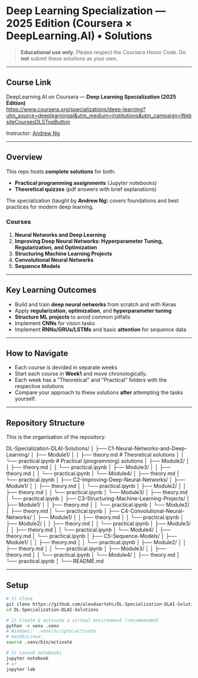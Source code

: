 # Deep Learning Specialization — 2025 Edition (Coursera × DeepLearning.AI) • Solutions

> **Educational use only.** Please respect the Coursera Honor Code. Do **not** submit these solutions as your own.

---

## Course Link

DeepLearning.AI on Coursera — **Deep Learning Specialization (2025 Edition)**  
https://www.coursera.org/specializations/deep-learning?utm_source=deeplearningai&utm_medium=institutions&utm_campaign=WebsiteCoursesDLSTopButton

Instructor: [Andrew Ng](http://www.andrewng.org/)

---

## Overview

This repo hosts **complete solutions** for both:
- **Practical programming assignments** (Jupyter notebooks)
- **Theoretical quizzes** (pdf answers with brief explanations)

The specialization (taught by **Andrew Ng**) covers foundations and best practices for modern deep learning.

### Courses
1. **Neural Networks and Deep Learning**  
2. **Improving Deep Neural Networks: Hyperparameter Tuning, Regularization, and Optimization**  
3. **Structuring Machine Learning Projects**  
4. **Convolutional Neural Networks**  
5. **Sequence Models**

---

## Key Learning Outcomes

- Build and train **deep neural networks** from scratch and with Keras
- Apply **regularization**, **optimization**, and **hyperparameter tuning**
- **Structure ML projects** to avoid common pitfalls
- Implement **CNNs** for vision tasks
- Implement **RNNs/GRUs/LSTMs** and basic **attention** for sequence data


---

## How to Navigate

- Each course is devided in separate weeks
- Start each course in **Week1** and move chronologically.
- Each week has a "Theoretical" and "Practical" folders with the respective solutions 
- Compare your approach to these solutions **after** attempting the tasks yourself.

---

## Repository Structure
This is the organisation of the repository:

DL-Specialization-DLAI-Solutions/
│
├── C1-Neural-Networks-and-Deep-Learning/
│   ├── Module1/
│   │   ├── theory.md              # Theoretical solutions
│   │   └── practical.ipynb         # Practical (programming) solutions
│   ├── Module2/
│   │   ├── theory.md
│   │   └── practical.ipynb
│   ├── Module3/
│   │   ├── theory.md
│   │   └── practical.ipynb
│   └── Module4/
│       ├── theory.md
│       └── practical.ipynb
│
├── C2-Improving-Deep-Neural-Networks/
│   ├── Module1/
│   │   ├── theory.md
│   │   └── practical.ipynb
│   ├── Module2/
│   │   ├── theory.md
│   │   └── practical.ipynb
│   └── Module3/
│       ├── theory.md
│       └── practical.ipynb
│
├── C3-Structuring-Machine-Learning-Projects/
│   ├── Module1/
│   │   ├── theory.md
│   │   └── practical.ipynb
│   └── Module2/
│       ├── theory.md
│       └── practical.ipynb
│
├── C4-Convolutional-Neural-Networks/
│   ├── Module1/
│   │   ├── theory.md
│   │   └── practical.ipynb
│   ├── Module2/
│   │   ├── theory.md
│   │   └── practical.ipynb
│   ├── Module3/
│   │   ├── theory.md
│   │   └── practical.ipynb
│   └── Module4/
│       ├── theory.md
│       └── practical.ipynb
│
├── C5-Sequence-Models/
│   ├── Module1/
│   │   ├── theory.md
│   │   └── practical.ipynb
│   ├── Module2/
│   │   ├── theory.md
│   │   └── practical.ipynb
│   ├── Module3/
│   │   ├── theory.md
│   │   └── practical.ipynb
│   └── Module4/
│       ├── theory.md
│       └── practical.ipynb
│
└── README.md



---

## Setup

```bash
# 1) Clone
git clone https://github.com/alexduartehc/DL-Specialization-DLAI-Solutions.git
cd DL-Specialization-DLAI-Solutions

# 2) Create & activate a virtual environment (recommended)
python -m venv .venv
# Windows:  .venv\Scripts\activate
# macOS/Linux:
source .venv/bin/activate

# 3) Launch notebooks
jupyter notebook
# or
jupyter lab



